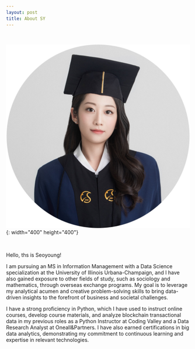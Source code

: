 ```yaml
---
layout: post
title: About SY
---
```


 <br/>
 
 ![SY](./SY_grad_cropped.JPG){: width="400" height="400"}

 <br/>

Hello, ths is Seoyoung!

I am pursuing an MS in Information Management with a Data Science specialization at the University of Illinois Urbana-Champaign, and I have also gained exposure to other fields of study, such as sociology and mathematics, through overseas exchange programs. My goal is to leverage my analytical acumen and creative problem-solving skills to bring data-driven insights to the forefront of business and societal challenges.

I have a strong proficiency in Python, which I have used to instruct online courses, develop course materials, and analyze blockchain transactional data in my previous roles as a Python Instructor at Coding Valley and a Data Research Analyst at Oneall&Partners. I have also earned certifications in big data analytics, demonstrating my commitment to continuous learning and expertise in relevant technologies.